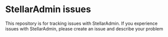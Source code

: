 # StellarAdmin issues

This repository is for tracking issues with StellarAdmin. If you experience issues with StellarAdmin, please create an issue and describe your problem
